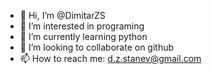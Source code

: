 - 👋 Hi, I’m @DimitarZS
- 👀 I’m interested in programing 
- 🌱 I’m currently learning python
- 💞️ I’m looking to collaborate on github
- 📫 How to reach me: d.z.stanev@gmail.com

<!---
DimitarZS/DimitarZS is a ✨ special ✨ repository because its `README.md` (this file) appears on your GitHub profile.
You can click the Preview link to take a look at your changes.
--->
